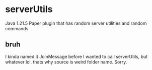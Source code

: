 # serverUtils
Java 1.21.5 Paper plugin that has random server utilities and random commands.

## bruh
I kinda named it JoinMessage before I wanted to call serverUtils, but whatever lol. thats why source is weird folder name. Sorry.
